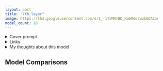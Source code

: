 ```yaml
---
layout: post
title: "7th_layer"
image: https://lh3.googleusercontent.com/d/1_-1TUMMJBD_Ku6Mdo7wzb6DA11ea1W4I
model_count: 10
---
```


<details><summary>Cover prompt</summary>
<pre>
1girl, blonde hair, short hair, blue eyes, wavy hair, hair ribbon, blue ribbon, detached sleeves, portrait
Negative prompt: (worst quality:1.4), (low quality:1.4) , (monochrome:1.1)
Steps: 24, Sampler: DPM++ 2M Karras, CFG scale: 7, Seed: 3154197063, Size: 1024x512, Model: 7th_anime_v2_A
</pre>
</details>
<details><summary>Links</summary>

</details>
<details><summary>My thoughts about this model</summary>
This model is somewhat fun to use, I personally like <code>v2_A</code> (as seen on the cover) since it gives off that energetic cartoony cutesy feel which I totally vibe with.
</details>

## Model Comparisons